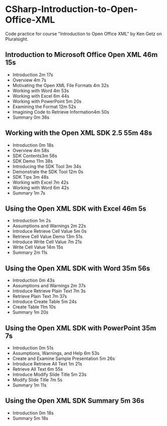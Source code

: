 # CSharp-Introduction-to-Open-Office-XML
Code practice for course "Introduction to Open Office XML" by Ken Getz on Pluralsight.

## Introduction to Microsoft Office Open XML 46m 15s
* Introduction 2m 17s
* Overview 4m 7s
* Motivating the Open XML File Formats 4m 32s
* Working with Word 4m 53s
* Working with Excel 6m 44s
* Working with PowerPoint 5m 20s
* Examining the Format 12m 52s
* Imagining Code to Retrieve Information4m 50s
* Summary 0m 36s

## Working with the Open XML SDK 2.5 55m 48s
* Introduction 0m 18s
* Overview 4m 58s
* SDK Contents3m 56s
* SDK Demo 11m 38s
* Introducing the SDK Tool 3m 34s
* Demonstrate the SDK Tool 12m 0s
* SDK Tips 3m 48s
* Working with Excel 7m 42s
* Working with Word 6m 42s
* Summary 1m 7s

## Using the Open XML SDK with Excel 46m 5s
* Introduction 1m 2s
* Assumptions and Warnings 2m 22s
* Introduce Retrieve Cell Value 5m 0s
* Retrieve Cell Value Demo 13m 51s
* Introduce Write Cell Value 7m 21s
* Write Cell Value 14m 15s
* Summary 2m 11s

## Using the Open XML SDK with Word 35m 56s
* Introduction 0m 43s
* Assumptions and Warnings 2m 37s
* Introduce Retrieve Plain Text 7m 3s
* Retrieve Plain Text 7m 37s
* Introduce Create Table 5m 24s
* Create Table 11m 10s
* Summary 1m 20s

## Using the Open XML SDK with PowerPoint 35m 7s
* Introduction 0m 51s
* Assumptions, Warnings, and Help 6m 53s
* Create and Examine Sample Presentation 5m 26s
* Introduce Retrieve All Text 1m 21s
* Retrieve All Text 6m 55s
* Introduce Modify Slide Title 5m 23s
* Modify Slide Title 7m 5s
* Summary 1m 11s

## Using the Open XML SDK Summary 5m 36s
* Introduction 0m 18s
* Summary 5m 18s

